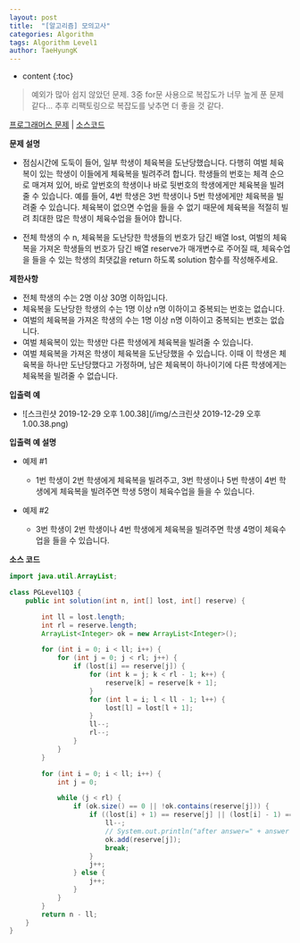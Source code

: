 ```yaml
---
layout: post
title:  "[알고리즘] 모의고사"
categories: Algorithm
tags: Algorithm Level1
author: TaeHyungK
---
```


* content
{:toc}

> 예외가 많아 쉽지 않았던 문제. 3중 for문 사용으로 복잡도가 너무 높게 푼 문제 같다...
> 추후 리팩토링으로 복잡도를 낮추면 더 좋을 것 같다.

[프로그래머스 문제](https://programmers.co.kr/learn/courses/30/lessons/42862) | [소스코드](https://github.com/TaeHyungK/algorithm/blob/master/src/programmers/level1/PGLevel1Q3.java)

**문제 설명**

  - 점심시간에 도둑이 들어, 일부 학생이 체육복을 도난당했습니다. 다행히 여벌 체육복이 있는 학생이 이들에게 체육복을 빌려주려 합니다. 학생들의 번호는 체격 순으로 매겨져 있어, 바로 앞번호의 학생이나 바로 뒷번호의 학생에게만 체육복을 빌려줄 수 있습니다. 예를 들어, 4번 학생은 3번 학생이나 5번 학생에게만 체육복을 빌려줄 수 있습니다. 체육복이 없으면 수업을 들을 수 없기 때문에 체육복을 적절히 빌려 최대한 많은 학생이 체육수업을 들어야 합니다.
  
  - 전체 학생의 수 n, 체육복을 도난당한 학생들의 번호가 담긴 배열 lost, 여벌의 체육복을 가져온 학생들의 번호가 담긴 배열 reserve가 매개변수로 주어질 때, 체육수업을 들을 수 있는 학생의 최댓값을 return 하도록 solution 함수를 작성해주세요.

**제한사항**

 - 전체 학생의 수는 2명 이상 30명 이하입니다.
 - 체육복을 도난당한 학생의 수는 1명 이상 n명 이하이고 중복되는 번호는 없습니다.
 - 여벌의 체육복을 가져온 학생의 수는 1명 이상 n명 이하이고 중복되는 번호는 없습니다.
 - 여벌 체육복이 있는 학생만 다른 학생에게 체육복을 빌려줄 수 있습니다.
 - 여벌 체육복을 가져온 학생이 체육복을 도난당했을 수 있습니다. 이때 이 학생은 체육복을 하나만 도난당했다고 가정하며, 남은 체육복이 하나이기에 다른 학생에게는 체육복을 빌려줄 수 없습니다.

**입출력 예**
- ![스크린샷 2019-12-29 오후 1.00.38](/img/스크린샷 2019-12-29 오후 1.00.38.png)

**입출력 예 설명**

- 예제 #1
  - 1번 학생이 2번 학생에게 체육복을 빌려주고, 3번 학생이나 5번 학생이 4번 학생에게 체육복을 빌려주면 학생 5명이 체육수업을 들을 수 있습니다.

- 예제 #2
  - 3번 학생이 2번 학생이나 4번 학생에게 체육복을 빌려주면 학생 4명이 체육수업을 들을 수 있습니다.

**소스 코드**

```java
import java.util.ArrayList;

class PGLevel1Q3 {
    public int solution(int n, int[] lost, int[] reserve) {

        int ll = lost.length;
        int rl = reserve.length;
        ArrayList<Integer> ok = new ArrayList<Integer>();

        for (int i = 0; i < ll; i++) {
            for (int j = 0; j < rl; j++) {
                if (lost[i] == reserve[j]) {
                    for (int k = j; k < rl - 1; k++) {
                        reserve[k] = reserve[k + 1];
                    }
                    for (int l = i; l < ll - 1; l++) {
                        lost[l] = lost[l + 1];
                    }
                    ll--;
                    rl--;
                }
            }
        }

        for (int i = 0; i < ll; i++) {
            int j = 0;

            while (j < rl) {
                if (ok.size() == 0 || !ok.contains(reserve[j])) {
                    if ((lost[i] + 1) == reserve[j] || (lost[i] - 1) == reserve[j]) {
                        ll--;
                        // System.out.println("after answer=" + answer + "j=" + j);
                        ok.add(reserve[j]);
                        break;
                    }
                    j++;
                } else {
                    j++;
                }
            }
        }
        return n - ll;
    }
}
```